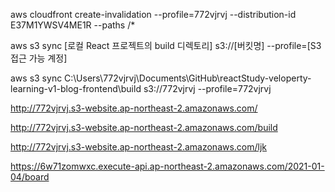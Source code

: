 aws cloudfront create-invalidation --profile=772vjrvj --distribution-id E37M1YWSV4ME1R --paths /*

aws s3 sync [로컬 React 프로젝트의 build 디렉토리] s3://[버킷명] --profile=[S3 접근 가능 계정]

aws s3 sync C:\Users\772vjrvj\Documents\GitHub\reactStudy-veloperty-learning-v1-blog-frontend\build s3://772vjrvj --profile=772vjrvj

http://772vjrvj.s3-website.ap-northeast-2.amazonaws.com/

http://772vjrvj.s3-website.ap-northeast-2.amazonaws.com/build

http://772vjrvj.s3-website.ap-northeast-2.amazonaws.com/ljk





https://6w71zomwxc.execute-api.ap-northeast-2.amazonaws.com/2021-01-04/board

